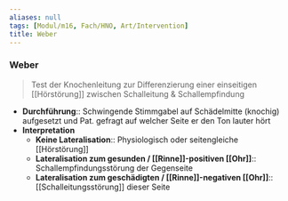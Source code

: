 ```yaml
---
aliases: null
tags: [Modul/m16, Fach/HNO, Art/Intervention]
title: Weber
---
```

### Weber
> Test der Knochenleitung zur Differenzierung einer einseitigen [[Hörstörung]] zwischen Schalleitung & Schallempfindung
- **Durchführung**:: Schwingende Stimmgabel auf Schädelmitte (knochig) aufgesetzt und Pat. gefragt auf welcher Seite er den Ton lauter hört
- **Interpretation**
	- **Keine Lateralisation**:: Physiologisch oder seitengleiche [[Hörstörung]]
	- **Lateralisation zum gesunden / [[Rinne]]-positiven [[Ohr]]**:: Schallempfindungsstörung der Gegenseite
	- **Lateralisation zum geschädigten / [[Rinne]]-negativen [[Ohr]]**:: [[Schalleitungsstörung]] dieser Seite